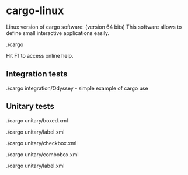 cargo-linux
===========

Linux version of cargo software: 
	(version 64 bits)
	This software allows to define small interactive 
	applications easily.


./cargo

Hit F1 to access online help.

Integration tests
-----------------

./cargo integration/Odyssey
	- simple example of cargo use


Unitary tests
-----------------

./cargo unitary/boxed.xml

./cargo unitary/label.xml

./cargo unitary/checkbox.xml

./cargo unitary/combobox.xml

./cargo unitary/label.xml

